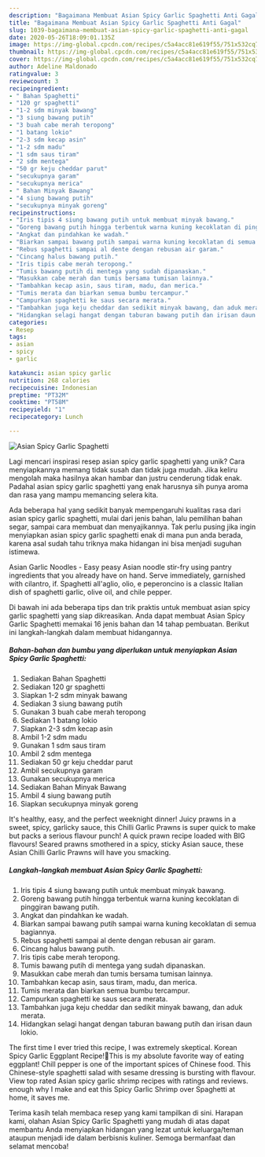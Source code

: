 ```yaml
---
description: "Bagaimana Membuat Asian Spicy Garlic Spaghetti Anti Gagal"
title: "Bagaimana Membuat Asian Spicy Garlic Spaghetti Anti Gagal"
slug: 1039-bagaimana-membuat-asian-spicy-garlic-spaghetti-anti-gagal
date: 2020-05-26T18:09:01.135Z
image: https://img-global.cpcdn.com/recipes/c5a4acc81e619f55/751x532cq70/asian-spicy-garlic-spaghetti-foto-resep-utama.jpg
thumbnail: https://img-global.cpcdn.com/recipes/c5a4acc81e619f55/751x532cq70/asian-spicy-garlic-spaghetti-foto-resep-utama.jpg
cover: https://img-global.cpcdn.com/recipes/c5a4acc81e619f55/751x532cq70/asian-spicy-garlic-spaghetti-foto-resep-utama.jpg
author: Adeline Maldonado
ratingvalue: 3
reviewcount: 3
recipeingredient:
- " Bahan Spaghetti"
- "120 gr spaghetti"
- "1-2 sdm minyak bawang"
- "3 siung bawang putih"
- "3 buah cabe merah teropong"
- "1 batang lokio"
- "2-3 sdm kecap asin"
- "1-2 sdm madu"
- "1 sdm saus tiram"
- "2 sdm mentega"
- "50 gr keju cheddar parut"
- "secukupnya garam"
- "secukupnya merica"
- " Bahan Minyak Bawang"
- "4 siung bawang putih"
- "secukupnya minyak goreng"
recipeinstructions:
- "Iris tipis 4 siung bawang putih untuk membuat minyak bawang."
- "Goreng bawang putih hingga terbentuk warna kuning kecoklatan di pinggiran bawang putih."
- "Angkat dan pindahkan ke wadah."
- "Biarkan sampai bawang putih sampai warna kuning kecoklatan di semua bagiannya."
- "Rebus spaghetti sampai al dente dengan rebusan air garam."
- "Cincang halus bawang putih."
- "Iris tipis cabe merah teropong."
- "Tumis bawang putih di mentega yang sudah dipanaskan."
- "Masukkan cabe merah dan tumis bersama tumisan lainnya."
- "Tambahkan kecap asin, saus tiram, madu, dan merica."
- "Tumis merata dan biarkan semua bumbu tercampur."
- "Campurkan spaghetti ke saus secara merata."
- "Tambahkan juga keju cheddar dan sedikit minyak bawang, dan aduk merata."
- "Hidangkan selagi hangat dengan taburan bawang putih dan irisan daun lokio."
categories:
- Resep
tags:
- asian
- spicy
- garlic

katakunci: asian spicy garlic 
nutrition: 268 calories
recipecuisine: Indonesian
preptime: "PT32M"
cooktime: "PT58M"
recipeyield: "1"
recipecategory: Lunch

---
```



![Asian Spicy Garlic Spaghetti](https://img-global.cpcdn.com/recipes/c5a4acc81e619f55/751x532cq70/asian-spicy-garlic-spaghetti-foto-resep-utama.jpg)

Lagi mencari inspirasi resep asian spicy garlic spaghetti yang unik? Cara menyiapkannya memang tidak susah dan tidak juga mudah. Jika keliru mengolah maka hasilnya akan hambar dan justru cenderung tidak enak. Padahal asian spicy garlic spaghetti yang enak harusnya sih punya aroma dan rasa yang mampu memancing selera kita.

Ada beberapa hal yang sedikit banyak mempengaruhi kualitas rasa dari asian spicy garlic spaghetti, mulai dari jenis bahan, lalu pemilihan bahan segar, sampai cara membuat dan menyajikannya. Tak perlu pusing jika ingin menyiapkan asian spicy garlic spaghetti enak di mana pun anda berada, karena asal sudah tahu triknya maka hidangan ini bisa menjadi suguhan istimewa.

Asian Garlic Noodles - Easy peasy Asian noodle stir-fry using pantry ingredients that you already have on hand. Serve immediately, garnished with cilantro, if. Spaghetti all&#39;aglio, olio, e peperoncino is a classic Italian dish of spaghetti garlic, olive oil, and chile pepper.


Di bawah ini ada beberapa tips dan trik praktis untuk membuat asian spicy garlic spaghetti yang siap dikreasikan. Anda dapat membuat Asian Spicy Garlic Spaghetti memakai 16 jenis bahan dan 14 tahap pembuatan. Berikut ini langkah-langkah dalam membuat hidangannya.

<!--inarticleads1-->

##### Bahan-bahan dan bumbu yang diperlukan untuk menyiapkan Asian Spicy Garlic Spaghetti:

1. Sediakan  Bahan Spaghetti
1. Sediakan 120 gr spaghetti
1. Siapkan 1-2 sdm minyak bawang
1. Sediakan 3 siung bawang putih
1. Gunakan 3 buah cabe merah teropong
1. Sediakan 1 batang lokio
1. Siapkan 2-3 sdm kecap asin
1. Ambil 1-2 sdm madu
1. Gunakan 1 sdm saus tiram
1. Ambil 2 sdm mentega
1. Sediakan 50 gr keju cheddar parut
1. Ambil secukupnya garam
1. Gunakan secukupnya merica
1. Sediakan  Bahan Minyak Bawang
1. Ambil 4 siung bawang putih
1. Siapkan secukupnya minyak goreng


It&#39;s healthy, easy, and the perfect weeknight dinner! Juicy prawns in a sweet, spicy, garlicky sauce, this Chilli Garlic Prawns is super quick to make but packs a serious flavour punch! A quick prawn recipe loaded with BIG flavours! Seared prawns smothered in a spicy, sticky Asian sauce, these Asian Chilli Garlic Prawns will have you smacking. 

<!--inarticleads2-->

##### Langkah-langkah membuat Asian Spicy Garlic Spaghetti:

1. Iris tipis 4 siung bawang putih untuk membuat minyak bawang.
1. Goreng bawang putih hingga terbentuk warna kuning kecoklatan di pinggiran bawang putih.
1. Angkat dan pindahkan ke wadah.
1. Biarkan sampai bawang putih sampai warna kuning kecoklatan di semua bagiannya.
1. Rebus spaghetti sampai al dente dengan rebusan air garam.
1. Cincang halus bawang putih.
1. Iris tipis cabe merah teropong.
1. Tumis bawang putih di mentega yang sudah dipanaskan.
1. Masukkan cabe merah dan tumis bersama tumisan lainnya.
1. Tambahkan kecap asin, saus tiram, madu, dan merica.
1. Tumis merata dan biarkan semua bumbu tercampur.
1. Campurkan spaghetti ke saus secara merata.
1. Tambahkan juga keju cheddar dan sedikit minyak bawang, dan aduk merata.
1. Hidangkan selagi hangat dengan taburan bawang putih dan irisan daun lokio.


The first time I ever tried this recipe, I was extremely skeptical. Korean Spicy Garlic Eggplant Recipe!🍆This is my absolute favorite way of eating eggplant! Chill pepper is one of the important spices of Chinese food. This Chinese-style spaghetti salad with sesame dressing is bursting with flavour. View top rated Asian spicy garlic shrimp recipes with ratings and reviews. enough why I make and eat this Spicy Garlic Shrimp over Spaghetti at home, it saves me. 

Terima kasih telah membaca resep yang kami tampilkan di sini. Harapan kami, olahan Asian Spicy Garlic Spaghetti yang mudah di atas dapat membantu Anda menyiapkan hidangan yang lezat untuk keluarga/teman ataupun menjadi ide dalam berbisnis kuliner. Semoga bermanfaat dan selamat mencoba!
